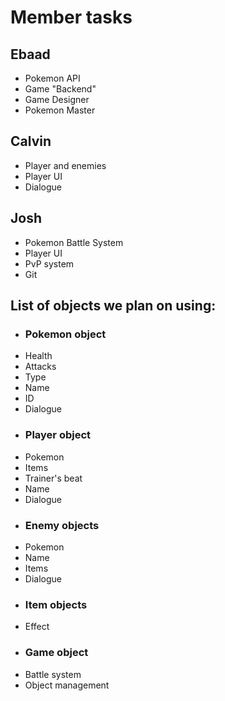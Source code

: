 # Member tasks
## Ebaad
- Pokemon API
- Game "Backend"
- Game Designer
- Pokemon Master
## Calvin
- Player and enemies
- Player UI
- Dialogue
## Josh
- Pokemon Battle System
- Player UI
- PvP system
- Git


## List of objects we plan on using:
- ### Pokemon object
- Health
- Attacks
- Type
- Name
- ID
- Dialogue
- ### Player object
- Pokemon
- Items
- Trainer's beat
- Name
- Dialogue
- ### Enemy objects
- Pokemon
- Name
- Items
- Dialogue
- ### Item objects
- Effect
- ### Game object
- Battle system
- Object management



